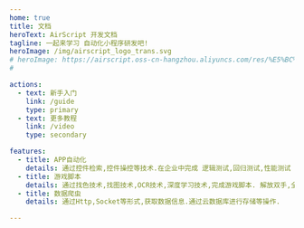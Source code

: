 ```yaml
---
home: true
title: 文档
heroText: AirScript 开发文档
tagline: 一起来学习 自动化小程序研发吧!
heroImage: /img/airscript_logo_trans.svg
# heroImage: https://airscript.oss-cn-hangzhou.aliyuncs.com/res/%E5%BC%80%E5%8F%91%E6%96%87%E6%A1%A3/asapi_banner3.jpg
# 

actions:
  - text: 新手入门
    link: /guide
    type: primary
  - text: 更多教程
    link: /video
    type: secondary

features:
  - title: APP自动化
    details: 通过控件检索,控件操控等技术.在企业中完成 逻辑测试,回归测试,性能测试 ,提升测试工程师效率. 在工作中执行自动化程序,进行文档编辑等操作.
  - title: 游戏脚本
    details: 通过找色技术,找图技术,OCR技术,深度学习技术,完成游戏脚本. 解放双手,全自动操作.
  - title: 数据爬虫
    details: 通过Http,Socket等形式,获取数据信息.通过云数据库进行存储等操作.

---
```




